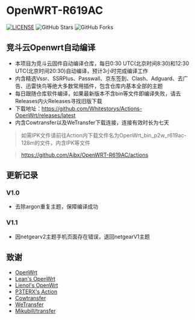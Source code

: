 # OpenWRT-R619AC

[![LICENSE](https://img.shields.io/github/license/mashape/apistatus.svg?style=flat-square&label=LICENSE)](https://github.com/Aibx/OpenWRT-R619AC/blob/master/LICENSE)
![GitHub Stars](https://img.shields.io/github/stars/Aibx/OpenWRT-R619AC.svg?style=flat-square&label=Stars&logo=github)
![GitHub Forks](https://img.shields.io/github/forks/Aibx/OpenWRT-R619AC.svg?style=flat-square&label=Forks&logo=github)

## 竞斗云Openwrt自动编译
- 本项目为竞斗云固件自动编译仓库，每日0:30 UTC(北京时间8:30)和12:30 UTC(北京时间20:30)自动编译，预计3小时完成编译工作
- 内含精选Vssr、SSRPlus、Passwall、京东签到、Clash、Adguard、去广告、迅雷快鸟等绝大多数常用插件，包含仓库内基本全部的主题
- 每日跟随仓库软件编译，如果最新版本不含bin等文件即编译失败，请去Releases内火Releases寻找旧版下载
- 下载地址：https://github.com/Whitestorys/Actions-OpenWrt/releases/latest
- 内含Cowtransfer以及WeTransfer下载连接，连接有效时长为七天

> 如需IPK文件请前往Action内下载文件名为OpenWrt_bin_p2w_r619ac-128m的文件，内含IPK等文件

> https://github.com/Aibx/OpenWRT-R619AC/actions
## 更新记录

### V1.0
- 去除argon重复主题，保障编译成功

### V1.1
- 因netgearv2主题手机页面存在错误，退回netgearV1主题


## 致谢
- [OpenWrt](https://github.com/openwrt/openwrt)
- [Lean's OpenWrt](https://github.com/coolsnowwolf/lede)
- [Lienol's OpenWrt](https://github.com/Lienol/openwrt)
- [P3TERX's Action](https://github.com/P3TERX/Actions-OpenWrt)
- [Cowtransfer](https://cowtransfer.com)
- [WeTransfer](https://wetransfer.com/)
- [Mikubill/transfer](https://github.com/Mikubill/transfer)
